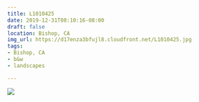 ```yaml
---
title: L1010425
date: 2019-12-31T08:10:16-08:00
draft: false
location: Bishop, CA
img_url: https://d17enza3bfujl8.cloudfront.net/L1010425.jpg
tags:
- Bishop, CA
- b&w
- landscapes

---
```


![](https://d17enza3bfujl8.cloudfront.net/L1010425.jpg)

